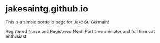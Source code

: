 # jakesaintg.github.io

This is a simple portfolio page for Jake St. Germain!

Registered Nurse and Registered Nerd. Part time animator and full time cat enthusiast.
